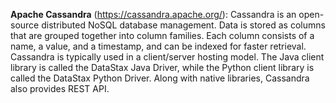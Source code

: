 **Apache Cassandra** (https://cassandra.apache.org/): Cassandra is an open-source distributed NoSQL database management. Data is stored as columns that are grouped together into column families. Each column consists of a name, a value, and a timestamp, and can be indexed for faster retrieval. Cassandra is typically used in a client/server hosting model. The Java client library is called the DataStax Java Driver, while the Python client library is called the DataStax Python Driver. Along with native libraries, Cassandra also provides REST API.
